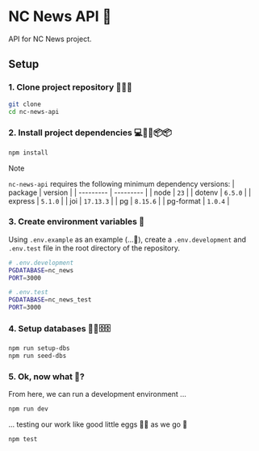 # NC News API 📰

API for NC News project.

## Setup

### 1. Clone project repository 🐑🧪🐑

```bash
git clone
cd nc-news-api
```

### 2. Install project dependencies 💻🚚💨📦📦

```bash
npm install
```

> [!NOTE]
> `nc-news-api` requires the following minimum dependency versions:
> | package | version |
> | --------- | --------- |
> | node | `23` |
> | dotenv | `6.5.0` |
> | express | `5.1.0` |
> | joi | `17.13.3` |
> | pg | `8.15.6` |
> | pg-format | `1.0.4` |

### 3. Create environment variables 🧮

Using `.env.example` as an example (...👀), create a `.env.development` and `.env.test` file in the root directory of the repository.

```bash
# .env.development
PGDATABASE=nc_news
PORT=3000
```

```bash
# .env.test
PGDATABASE=nc_news_test
PORT=3000
```

### 4. Setup databases 🌱🌱🗄️🗄️

```bash
npm run setup-dbs
npm run seed-dbs
```

### 5. Ok, now what 🤔?

From here, we can run a development environment ...

```bash
npm run dev
```

... testing our work like good little eggs 🥚🥚 as we go 🙌

```bash
npm test
```
